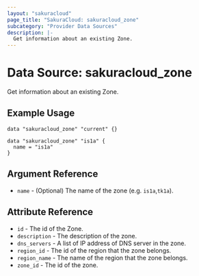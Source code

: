 ```yaml
---
layout: "sakuracloud"
page_title: "SakuraCloud: sakuracloud_zone"
subcategory: "Provider Data Sources"
description: |-
  Get information about an existing Zone.
---
```


# Data Source: sakuracloud_zone

Get information about an existing Zone.

## Example Usage

```hcl
data "sakuracloud_zone" "current" {}

data "sakuracloud_zone" "is1a" {
  name = "is1a"
}
```
## Argument Reference

* `name` - (Optional) The name of the zone (e.g. `is1a`,`tk1a`).

## Attribute Reference

* `id` - The id of the Zone.
* `description` - The description of the zone.
* `dns_servers` - A list of IP address of DNS server in the zone.
* `region_id` - The id of the region that the zone belongs.
* `region_name` - The name of the region that the zone belongs.
* `zone_id` - The id of the zone.




